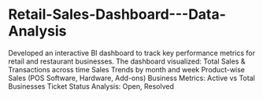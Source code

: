 # Retail-Sales-Dashboard---Data-Analysis
Developed an interactive BI dashboard to track key performance metrics for retail and restaurant businesses. The dashboard visualized:  Total Sales &amp; Transactions across time  Sales Trends by month and week  Product-wise Sales (POS Software, Hardware, Add-ons)  Business Metrics: Active vs Total Businesses  Ticket Status Analysis: Open, Resolved
